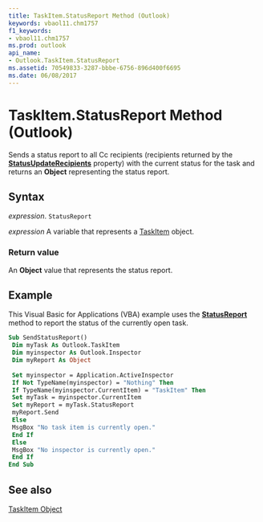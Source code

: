 ```yaml
---
title: TaskItem.StatusReport Method (Outlook)
keywords: vbaol11.chm1757
f1_keywords:
- vbaol11.chm1757
ms.prod: outlook
api_name:
- Outlook.TaskItem.StatusReport
ms.assetid: 70549833-3287-bbbe-6756-896d400f6695
ms.date: 06/08/2017
---
```



# TaskItem.StatusReport Method (Outlook)

Sends a status report to all Cc recipients (recipients returned by the  **[StatusUpdateRecipients](Outlook.TaskItem.StatusUpdateRecipients.md)** property) with the current status for the task and returns an **Object** representing the status report.


## Syntax

 _expression_. `StatusReport`

 _expression_ A variable that represents a [TaskItem](./Outlook.TaskItem.md) object.


### Return value

An  **Object** value that represents the status report.


## Example

This Visual Basic for Applications (VBA) example uses the  **[StatusReport](Outlook.TaskItem.StatusReport.md)** method to report the status of the currently open task.


```vb
Sub SendStatusReport() 
 Dim myTask As Outlook.TaskItem 
 Dim myinspector As Outlook.Inspector 
 Dim myReport As Object 
 
 Set myinspector = Application.ActiveInspector 
 If Not TypeName(myinspector) = "Nothing" Then 
 If TypeName(myinspector.CurrentItem) = "TaskItem" Then 
 Set myTask = myinspector.CurrentItem 
 Set myReport = myTask.StatusReport 
 myReport.Send 
 Else 
 MsgBox "No task item is currently open." 
 End If 
 Else 
 MsgBox "No inspector is currently open." 
 End If 
End Sub
```


## See also


[TaskItem Object](Outlook.TaskItem.md)

